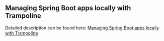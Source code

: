 ## Managing Spring Boot apps locally with Trampoline

Detailed description can be found here: [Managing Spring Boot apps locally with Trampoline](https://piotrminkowski.wordpress.com/2018/06/08/managing-spring-boot-apps-locally-with-trampoline/) 